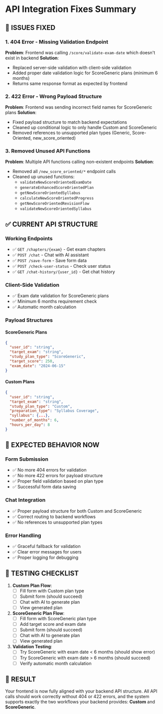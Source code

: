 # API Integration Fixes Summary

## 🔧 ISSUES FIXED

### 1. **404 Error - Missing Validation Endpoint**
**Problem**: Frontend was calling `/score/validate-exam-date` which doesn't exist in backend
**Solution**: 
- Replaced server-side validation with client-side validation
- Added proper date validation logic for ScoreGeneric plans (minimum 6 months)
- Returns same response format as expected by frontend

### 2. **422 Error - Wrong Payload Structure**
**Problem**: Frontend was sending incorrect field names for ScoreGeneric plans
**Solution**:
- Fixed payload structure to match backend expectations
- Cleaned up conditional logic to only handle Custom and ScoreGeneric
- Removed references to unsupported plan types (Generic, Score-Oriented, new_score_oriented)

### 3. **Removed Unused API Functions**
**Problem**: Multiple API functions calling non-existent endpoints
**Solution**:
- Removed all `/new_score_oriented/*` endpoint calls
- Cleaned up unused functions:
  - `validateNewScoreOrientedExamDate`
  - `generateEnhancedScoreOrientedPlan`
  - `getNewScoreOrientedSyllabus`
  - `calculateNewScoreOrientedProgress`
  - `getNewScoreOrientedRevisionFlow`
  - `validateNewScoreOrientedSyllabus`

## ✅ CURRENT API STRUCTURE

### **Working Endpoints**
- ✅ `GET /chapters/{exam}` - Get exam chapters
- ✅ `POST /chat` - Chat with AI assistant
- ✅ `POST /save-form` - Save form data
- ✅ `POST /check-user-status` - Check user status
- ✅ `GET /chat-history/{user_id}` - Get chat history

### **Client-Side Validation**
- ✅ Exam date validation for ScoreGeneric plans
- ✅ Minimum 6 months requirement check
- ✅ Automatic month calculation

### **Payload Structures**

#### **ScoreGeneric Plans**
```json
{
  "user_id": "string",
  "target_exam": "string", 
  "study_plan_type": "ScoreGeneric",
  "target_score": 250,
  "exam_date": "2024-06-15"
}
```

#### **Custom Plans**
```json
{
  "user_id": "string",
  "target_exam": "string",
  "study_plan_type": "Custom", 
  "preparation_type": "Syllabus Coverage",
  "syllabus": {...},
  "number_of_months": 6,
  "hours_per_day": 8
}
```

## 🎯 EXPECTED BEHAVIOR NOW

### **Form Submission**
- ✅ No more 404 errors for validation
- ✅ No more 422 errors for payload structure
- ✅ Proper field validation based on plan type
- ✅ Successful form data saving

### **Chat Integration**
- ✅ Proper payload structure for both Custom and ScoreGeneric
- ✅ Correct routing to backend workflows
- ✅ No references to unsupported plan types

### **Error Handling**
- ✅ Graceful fallback for validation
- ✅ Clear error messages for users
- ✅ Proper logging for debugging

## 🚀 TESTING CHECKLIST

1. **Custom Plan Flow**:
   - [ ] Fill form with Custom plan type
   - [ ] Submit form (should succeed)
   - [ ] Chat with AI to generate plan
   - [ ] View generated plan

2. **ScoreGeneric Plan Flow**:
   - [ ] Fill form with ScoreGeneric plan type
   - [ ] Add target score and exam date
   - [ ] Submit form (should succeed)
   - [ ] Chat with AI to generate plan
   - [ ] View generated plan

3. **Validation Testing**:
   - [ ] Try ScoreGeneric with exam date < 6 months (should show error)
   - [ ] Try ScoreGeneric with exam date > 6 months (should succeed)
   - [ ] Verify automatic month calculation

## 🎉 RESULT

Your frontend is now fully aligned with your backend API structure. All API calls should work correctly without 404 or 422 errors, and the system supports exactly the two workflows your backend provides: **Custom** and **ScoreGeneric**.